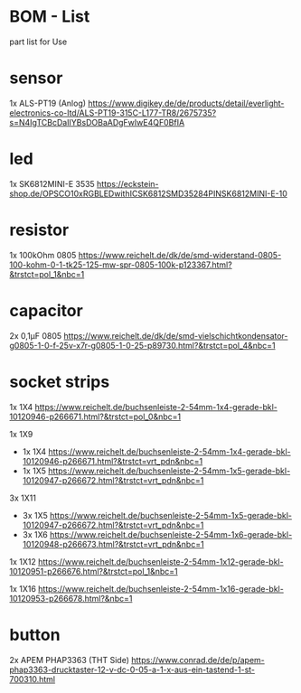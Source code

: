 # BOM - List

part list for Use

# sensor
1x ALS-PT19 (Anlog) https://www.digikey.de/de/products/detail/everlight-electronics-co-ltd/ALS-PT19-315C-L177-TR8/2675735?s=N4IgTCBcDaIIYBsDOBaADgFwIwE4QF0BfIA

# led
1x SK6812MINI-E 3535 https://eckstein-shop.de/OPSCO10xRGBLEDwithICSK6812SMD35284PINSK6812MINI-E-10

# resistor
1x 100kOhm 0805 https://www.reichelt.de/dk/de/smd-widerstand-0805-100-kohm-0-1-tk25-125-mw-spr-0805-100k-p123367.html?&trstct=pol_1&nbc=1

# capacitor
2x 0,1µF 0805 https://www.reichelt.de/dk/de/smd-vielschichtkondensator-g0805-1-0-f-25v-x7r-g0805-1-0-25-p89730.html?&trstct=pol_4&nbc=1

# socket strips
1x 1X4 https://www.reichelt.de/buchsenleiste-2-54mm-1x4-gerade-bkl-10120946-p266671.html?&trstct=pol_0&nbc=1

1x 1X9 
- 1x 1X4 https://www.reichelt.de/buchsenleiste-2-54mm-1x4-gerade-bkl-10120946-p266671.html?&trstct=vrt_pdn&nbc=1
- 1x 1X5 https://www.reichelt.de/buchsenleiste-2-54mm-1x5-gerade-bkl-10120947-p266672.html?&trstct=vrt_pdn&nbc=1

3x 1X11 
- 3x 1X5 https://www.reichelt.de/buchsenleiste-2-54mm-1x5-gerade-bkl-10120947-p266672.html?&trstct=vrt_pdn&nbc=1
- 3x 1X6 https://www.reichelt.de/buchsenleiste-2-54mm-1x6-gerade-bkl-10120948-p266673.html?&trstct=vrt_pdn&nbc=1

1x 1X12 https://www.reichelt.de/buchsenleiste-2-54mm-1x12-gerade-bkl-10120951-p266676.html?&trstct=pol_1&nbc=1

1x 1X16 https://www.reichelt.de/buchsenleiste-2-54mm-1x16-gerade-bkl-10120953-p266678.html?&nbc=1

# button
2x APEM PHAP3363 (THT Side) https://www.conrad.de/de/p/apem-phap3363-drucktaster-12-v-dc-0-05-a-1-x-aus-ein-tastend-1-st-700310.html
